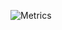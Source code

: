 ![Metrics](https://metrics.lecoq.io/MoBoustta?template=classic&activity=1&languages=1&introduction=1&tweets=1&activity.limit=5&activity.days=14&activity.filter=all&activity.visibility=all&activity.timestamps=false&introduction.title=true&languages.colors=github&languages.threshold=0%25&tweets.limit=2&tweets.user=.user.twitter&config.timezone=Africa%2FCasablanca)

